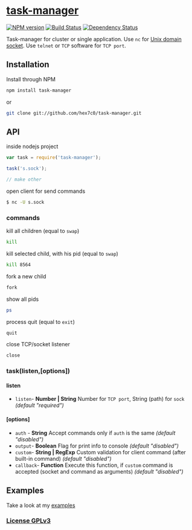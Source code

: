 # [task-manager](http://supergiovane.tk/#/task-manager)

[![NPM version](https://badge.fury.io/js/task-manager.svg)](http://badge.fury.io/js/task-manager)
[![Build Status](https://travis-ci.org/hex7c0/task-manager.svg)](https://travis-ci.org/hex7c0/task-manager)
[![Dependency Status](https://david-dm.org/hex7c0/task-manager/status.svg)](https://david-dm.org/hex7c0/task-manager)

Task-manager for cluster or single application.
Use `nc` for [Unix domain socket](http://en.wikipedia.org/wiki/Unix_domain_socket).
Use `telnet` or `TCP` software for `TCP port`.


## Installation

Install through NPM

```bash
npm install task-manager
```
or
```bash
git clone git://github.com/hex7c0/task-manager.git
```

## API

inside nodejs project
```js
var task = require('task-manager');

task('s.sock');

// make other
```

open client for send commands
```bash
$ nc -U s.sock
```

### commands

kill all children (equal to `swap`)
```bash
kill
```

kill selected child, with his pid (equal to `swap`)
```bash
kill 8564
```

fork a new child
```bash
fork
```

show all pids
```bash
ps
```

process quit (equal to `exit`)
```bash
quit
```

close TCP/socket listener
```bash
close
```

### task(listen,[options])

#### listen

 - `listen`- **Number | String** Number for `TCP port`, String (path) for `sock` *(default "required")*

#### [options]

 - `auth` - **String** Accept commands only if `auth` is the same *(default "disabled")*
 - `output`- **Boolean** Flag for print info to console *(default "disabled")*
 - `custom`- **String | RegExp** Custom validation for client command (after built-in command) *(default "disabled")*
 - `callback`- **Function** Execute this function, if `custom` command is accepted (socket and command as arguments) *(default "disabled")*

## Examples

Take a look at my [examples](https://github.com/hex7c0/task-manager/tree/master/examples)

### [License GPLv3](http://opensource.org/licenses/GPL-3.0)
